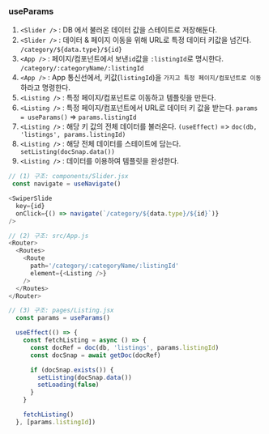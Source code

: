 ### useParams

1. `<Slider />` : DB 에서 불러온 데이터 값을 스테이트로 저장해둔다.
2. `<Slider />` : 데이터 & 페이지 이동을 위해 URL로 특정 데이터 키값을 넘긴다. `/category/${data.type}/${id}`
3. `<App />` : 페이지/컴포넌트에서 보낸`id`값을 `:listingId`로 명시한다. `/category/:categoryName/:listingId`
4. `<App />` : App 통신선에서, 키값(`listingId`)을 `가지고 특정 페이지/컴포넌트로 이동`하라고 명령한다.
5. `<Listing />` : 특정 페이지/컴포넌트로 이동하고 템플릿을 만든다.
6. `<Listing />` : 특정 페이지/컴포넌트에서 URL로 데이터 키 값을 받는다. `params = useParams()` => `params.listingId`
7. `<Listing />` : 해당 키 값의 전체 데이터를 불러온다. `(useEffect)` => `doc(db, 'listings', params.listingId)`
8. `<Listing />` : 해당 전체 데이터를 스테이트에 담는다. ` setListing(docSnap.data())`
9. `<Listing />` : 데이터를 이용하여 템플릿을 완성한다.

```js
// (1) 구조: components/Slider.jsx
 const navigate = useNavigate()

<SwiperSlide
  key={id}
  onClick={() => navigate(`/category/${data.type}/${id}`)}
/>

// (2) 구조: src/App.js
<Router>
  <Routes>
    <Route
      path='/category/:categoryName/:listingId'
      element={<Listing />}
    />
  </Routes>
</Router>

// (3) 구조: pages/Listing.jsx
  const params = useParams()

  useEffect(() => {
    const fetchListing = async () => {
      const docRef = doc(db, 'listings', params.listingId)
      const docSnap = await getDoc(docRef)

      if (docSnap.exists()) {
        setListing(docSnap.data())
        setLoading(false)
      }
    }

    fetchListing()
  }, [params.listingId])
```
